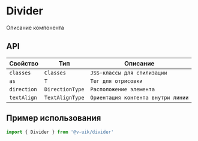 # Divider

Описание компонента

## API

| Свойство    | Тип             | Описание                           |
| ----------- | --------------- | ---------------------------------- |
| `classes`   | `Classes`       | `JSS-классы для стилизации`        |
| `as`        | `T`             | `Тег для отрисовки`                |
| `direction` | `DirectionType` | `Расположение элемента`            |
| `textAlign` | `TextAlignType` | `Ориентация контента внутри линии` |

## Пример использования

```javascript
import { Divider } from '@v-uik/divider'
```
